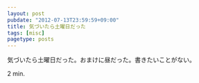 ```yaml
---
layout: post
pubdate: "2012-07-13T23:59:59+09:00"
title: 気づいたら土曜日だった
tags: [misc]
pagetype: posts
---
```

気づいたら土曜日だった。おまけに昼だった。書きたいことがない。

2 min.
